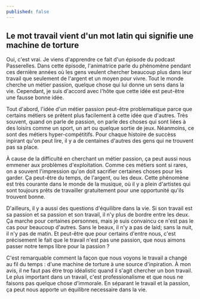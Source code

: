 ```yaml
---
published: false
---
```

## Le mot travail vient d'un mot latin qui signifie une machine de torture

Oui, c'est vrai. Je viens d'apprendre ce fait d'un épisode du podcast Passerelles. Dans cette épisode, l'animatrice parle du phénomène pendant ces dernière années où les gens veulent chercher beaucoup plus dans leur travail que seulement de l'argent et un moyen pour vivre. Tout le monde cherche un métier passion, quelque chose qui lui donne un sens dans la vie. Cependant, je suis d'accord avec l'hôte que cette idée est peut-être une fausse bonne idée.

Tout d'abord, l'idée d'un métier passion peut-être problematique parce que certains métiers se prêtent plus facilement à cette idée que d'autres. Très souvent, quand on parle de passion, on parle des choses qui sont liées à des loisirs comme un sport, un art ou quelque sortie de jeux. Néanmoins, ce sont des métiers hyper-compétitifs. Pour chaque histoire de succèss inpirant qu'on peut lire, il y a de centaines d'autres des gens qui ne trouvent pas sa place.

À cause de la difficulté en cherchant un métier passion, ça peut aussi nous emmener aux problèmes d'exploitation. Comme ces métiers sont si rares, on a souvent l'impression qu'on doit sacrifier certaines choses pour les garder. Ça peut-être du temps, de l'argent, ou les deux. Cette phénomène est très courante dans le monde de la musique, où il y a plein d'artistes qui sont toujours prêts de travailler gratuitement pour une opportunité qu'ils trouvent bonne.

D'ailleurs, il y a aussi des questions d'équilibre dans la vie. Si son travail est sa passion et sa passion et son travail, il n'y plus de bordre entre les deux. Ça marche pour certaines personnes, mais je suis convaincu ce n'est pas le cas pour beaucoup d'autres. Sans le beaux, il n'y a pas de laid; sans la nuit, il n'y pas de matin. Et peut-être que pour certains d'entre nous, c'est précisement le fait que le travail n'est pas une passion, que nous aimons passer notre temps libre pour la passion ?

C'est remarquable comment la façon que nous voyons le travail a changé au fil du temps : d'une machine de torture à une source d'inpiration. À mon avis, il ne faut pas être trop idéalistic quand il s'agit chercher un bon travail. Le plus important dans un travail, c'est professionalisme et que nous ne faisons pas quelque chose d'immorale. En séparant le travail et la passion, ça peut nous apporte un équilibre necessaire dans la vie.